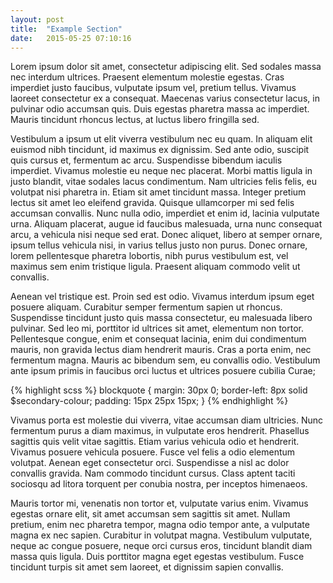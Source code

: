 ```yaml
---
layout: post
title:  "Example Section"
date:   2015-05-25 07:10:16
---
```


Lorem ipsum dolor sit amet, consectetur adipiscing elit. Sed sodales massa nec interdum ultrices. Praesent elementum molestie egestas. Cras imperdiet justo faucibus, vulputate ipsum vel, pretium tellus. Vivamus laoreet consectetur ex a consequat. Maecenas varius consectetur lacus, in pulvinar odio accumsan quis. Duis egestas pharetra massa ac imperdiet. Mauris tincidunt rhoncus lectus, at luctus libero fringilla sed.

Vestibulum a ipsum ut elit viverra vestibulum nec eu quam. In aliquam elit euismod nibh tincidunt, id maximus ex dignissim. Sed ante odio, suscipit quis cursus et, fermentum ac arcu. Suspendisse bibendum iaculis imperdiet. Vivamus molestie eu neque nec placerat. Morbi mattis ligula in justo blandit, vitae sodales lacus condimentum. Nam ultricies felis felis, eu volutpat nisi pharetra in. Etiam sit amet tincidunt massa. Integer pretium lectus sit amet leo eleifend gravida. Quisque ullamcorper mi sed felis accumsan convallis. Nunc nulla odio, imperdiet et enim id, lacinia vulputate urna. Aliquam placerat, augue id faucibus malesuada, urna nunc consequat arcu, a vehicula nisi neque sed erat. Donec aliquet, libero at semper ornare, ipsum tellus vehicula nisi, in varius tellus justo non purus. Donec ornare, lorem pellentesque pharetra lobortis, nibh purus vestibulum est, vel maximus sem enim tristique ligula. Praesent aliquam commodo velit ut convallis.

Aenean vel tristique est. Proin sed est odio. Vivamus interdum ipsum eget posuere aliquam. Curabitur semper fermentum sapien ut rhoncus. Suspendisse tincidunt justo quis massa consectetur, eu malesuada libero pulvinar. Sed leo mi, porttitor id ultrices sit amet, elementum non tortor. Pellentesque congue, enim et consequat lacinia, enim dui condimentum mauris, non gravida lectus diam hendrerit mauris. Cras a porta enim, nec fermentum magna. Mauris ac bibendum sem, eu convallis odio. Vestibulum ante ipsum primis in faucibus orci luctus et ultrices posuere cubilia Curae;

{% highlight scss %}
blockquote {
    margin: 30px 0;
    border-left: 8px solid $secondary-colour;
    padding: 15px 25px 15px;
}
{% endhighlight %}

Vivamus porta est molestie dui viverra, vitae accumsan diam ultricies. Nunc fermentum purus a diam maximus, in vulputate eros hendrerit. Phasellus sagittis quis velit vitae sagittis. Etiam varius vehicula odio et hendrerit. Vivamus posuere vehicula posuere. Fusce vel felis a odio elementum volutpat. Aenean eget consectetur orci. Suspendisse a nisl ac dolor convallis gravida. Nam commodo tincidunt cursus. Class aptent taciti sociosqu ad litora torquent per conubia nostra, per inceptos himenaeos.

Mauris tortor mi, venenatis non tortor et, vulputate varius enim. Vivamus egestas ornare elit, sit amet accumsan sem sagittis sit amet. Nullam pretium, enim nec pharetra tempor, magna odio tempor ante, a vulputate magna ex nec sapien. Curabitur in volutpat magna. Vestibulum vulputate, neque ac congue posuere, neque orci cursus eros, tincidunt blandit diam massa quis ligula. Duis porttitor magna eget egestas vestibulum. Fusce tincidunt turpis sit amet sem laoreet, et dignissim sapien convallis.